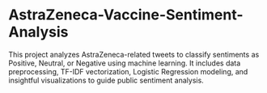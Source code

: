 # AstraZeneca-Vaccine-Sentiment-Analysis
This project analyzes AstraZeneca-related tweets to classify sentiments as Positive, Neutral, or Negative using machine learning. It includes data preprocessing, TF-IDF vectorization, Logistic Regression modeling, and insightful visualizations to guide public sentiment analysis.
